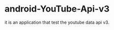 android-YouTube-Api-v3
======================

it is an application that test the youtube data api v3.
